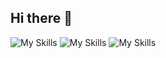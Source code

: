 ## Hi there 👋



![My Skills](https://skillicons.dev/icons?i=ts,js,html,css&theme=dark&perline=4)
![My Skills](https://skillicons.dev/icons?i=react,nextjs,nodejs,electron&theme=dark&perline=4)
![My Skills](https://skillicons.dev/icons?i=prisma,postgres,mongodb&theme=dark&perline=4)


